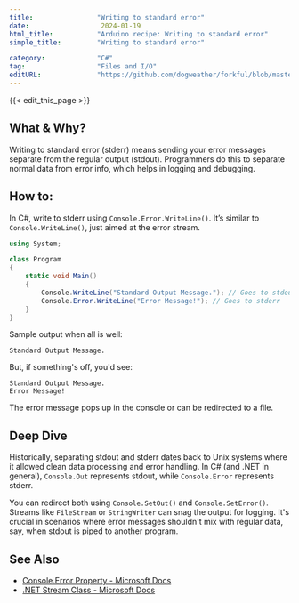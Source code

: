 ```yaml
---
title:                "Writing to standard error"
date:                  2024-01-19
html_title:           "Arduino recipe: Writing to standard error"
simple_title:         "Writing to standard error"

category:             "C#"
tag:                  "Files and I/O"
editURL:              "https://github.com/dogweather/forkful/blob/master/content/en/c-sharp/writing-to-standard-error.md"
---
```


{{< edit_this_page >}}

## What & Why?

Writing to standard error (stderr) means sending your error messages separate from the regular output (stdout). Programmers do this to separate normal data from error info, which helps in logging and debugging.

## How to:

In C#, write to stderr using `Console.Error.WriteLine()`. It’s similar to `Console.WriteLine()`, just aimed at the error stream.

```C#
using System;

class Program
{
    static void Main()
    {
        Console.WriteLine("Standard Output Message."); // Goes to stdout
        Console.Error.WriteLine("Error Message!"); // Goes to stderr
    }
}
```

Sample output when all is well:

```
Standard Output Message.
```

But, if something's off, you'd see:

```
Standard Output Message.
Error Message!
```

The error message pops up in the console or can be redirected to a file.

## Deep Dive

Historically, separating stdout and stderr dates back to Unix systems where it allowed clean data processing and error handling. In C# (and .NET in general), `Console.Out` represents stdout, while `Console.Error` represents stderr.

You can redirect both using `Console.SetOut()` and `Console.SetError()`. Streams like `FileStream` or `StringWriter` can snag the output for logging. It's crucial in scenarios where error messages shouldn't mix with regular data, say, when stdout is piped to another program.

## See Also

- [Console.Error Property - Microsoft Docs](https://docs.microsoft.com/en-us/dotnet/api/system.console.error)
- [.NET Stream Class - Microsoft Docs](https://docs.microsoft.com/en-us/dotnet/api/system.io.stream)
